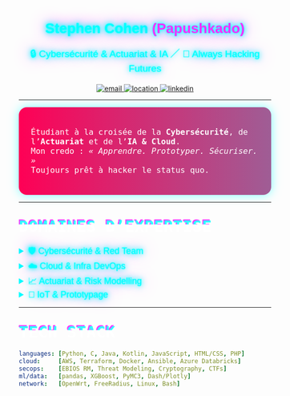 <!-- ======================= STYLE GÉNÉRAL ======================= -->
<style>
  /* Néon glow et flicker */
  @keyframes flicker {
    0%, 19%, 21%, 23%, 25%, 54%, 56%, 100% { opacity: 1; }
    20%, 24%, 55% { opacity: 0.4; }
  }
  .neon-text {
    color: #0ff;
    text-shadow:
      0 0 2px #0ff,
      0 0 8px #0ff,
      0 0 16px #0ff,
      0 0 32px #ff2dfc;
    animation: flicker 2s infinite;
    font-family: 'Orbitron', sans-serif;
  }
  /* Fond animé par dégradé mouvant */
  .bg-gradient {
    background: linear-gradient(270deg, #0ff, #ff00ff, #00f7ff, #ff0055);
    background-size: 800% 800%;
    animation: gradientBG 15s ease infinite;
    padding: 1.5rem;
    border-radius: 1rem;
    box-shadow: 0 0 20px rgba(0,255,255,0.5);
  }
  @keyframes gradientBG {
    0% { background-position: 0% 50%; }
    50% { background-position: 100% 50%; }
    100% { background-position: 0% 50%; }
  }
  /* Glitch effect pour titres */
  .glitch {
    position: relative;
    color: #fff;
    font-size: 2rem;
    font-family: 'Share Tech Mono', monospace;
  }
  .glitch::before,
  .glitch::after {
    content: attr(data-text);
    position: absolute;
    left: 0; top: 0;
    width: 100%; height: 100%;
    opacity: 0.8;
    clip: rect(0, 900px, 0, 0);
  }
  .glitch::before {
    animation: glitchTop 2s infinite linear alternate-reverse;
    color: #0ff;
    text-shadow: -2px -2px #ff00ff;
  }
  .glitch::after {
    animation: glitchBot 1.5s infinite linear alternate-reverse;
    color: #f0f;
    text-shadow: 2px 2px #00f7ff;
  }
  @keyframes glitchTop {
    0% { clip: rect(0, 900px, 10px, 0); }
    50% { clip: rect(20px, 900px, 30px, 0); transform: translate(-2px, -2px); }
    100% { clip: rect(5px, 900px, 15px, 0); }
  }
  @keyframes glitchBot {
    0% { clip: rect(85px, 900px, 120px, 0); }
    50% { clip: rect(60px, 900px, 80px, 0); transform: translate(2px, 2px); }
    100% { clip: rect(90px, 900px, 110px, 0); }
  }
</style>

<!-- ==================== TITRE PRINCIPAL ==================== -->
<div align="center">
  <h1 class="neon-text">Stephen Cohen <span style="color:#ff2dfc;">(Papushkado)</span></h1>
  <p class="neon-text" style="font-size:1.2rem;">
    🔒 Cybersécurité & Actuariat & IA ／ 🚀 Always Hacking Futures
  </p>
</div>

<!-- ==================== BADGES ==================== -->
<p align="center">
  <a href="mailto:Stephen.cohen.pro@gmail.com">
    <img src="https://img.shields.io/badge/📧-Email-white?style=for-the-badge&logo=gmail&logoColor=red" alt="email"/>
  </a>
  <a href="#">
    <img src="https://img.shields.io/badge/📍-Paris-white?style=for-the-badge&logo=google-maps&logoColor=0055FF" alt="location"/>
  </a>
  <a href="https://www.linkedin.com/in/stephen-cohen-491964163/">
    <img src="https://img.shields.io/badge/🔗-LinkedIn-white?style=for-the-badge&logo=linkedin&logoColor=0A66C2" alt="linkedin"/>
  </a>
</p>

---

<!-- ==================== À PROPOS ==================== -->
<div class="bg-gradient">
  <p style="color:#fff; font-family:'Share Tech Mono', monospace; font-size:1rem;">
    Étudiant à la croisée de la <strong>Cybersécurité</strong>, de l’<strong>Actuariat</strong> et de l’<strong>IA & Cloud</strong>.<br/>
    Mon credo : <em>« Apprendre. Prototyper. Sécuriser. »</em><br/>
    Toujours prêt à hacker le status quo.
  </p>
</div>

---

## <span class="glitch" data-text="DOMAINES D’EXPERTISE">DOMAINES D’EXPERTISE</span>

<details>
  <summary class="neon-text" style="font-size:1.1rem; cursor:pointer;">
    🛡️ Cybersécurité & Red Team
  </summary>
  <ul>
    <li><strong>Write-ups CTFs</strong> – exploitation de buffer overflows, forçage RSA maison, web-hacking, sur 404CTF, UnitedCTF, MidnightCTF.</li>
    <li><strong>IMSI Catcher</strong> – simulateur et reverse-engineering de faux relais GSM, atelier détection & mitigation.</li>
    <li><strong>SSI Groupama</strong> – audit SWIFT, mise en conformité DORA, méthode EBIOS RM pour cartographie des risques.</li>
  </ul>
</details>

<details>
  <summary class="neon-text" style="font-size:1.1rem; cursor:pointer;">
    ☁️ Cloud & Infra DevOps
  </summary>
  <ul>
    <li><strong>DBCluster</strong> – cluster MySQL HA sur AWS (EC2, RDS), ProxySQL, automations Terraform & Ansible.</li>
    <li><strong>MapReduce Social</strong> – pipeline EMR pour analyse de graphes Twitter : centralité, détection de communautés.</li>
    <li><strong>WiFi Mesh</strong> – OpenWrt & FreeRadius, WPA2-Enterprise, provisioning automatique Docker/Shell.</li>
  </ul>
</details>

<details>
  <summary class="neon-text" style="font-size:1.1rem; cursor:pointer;">
    📈 Actuariat & Risk Modelling
  </summary>
  <ul>
    <li><strong>SCOR Internal Model</strong> – ALM/DLM hybride pour ouragans USA, back-testing NOAA, simulation Monte-Carlo.</li>
    <li><strong>Cyber CAT Models</strong> – scénarios de sinistres cyber, calibrage de pertes, dashboard Dash/Plotly.</li>
    <li><strong>Bayesian Statistics</strong> – estimation bayésienne de durée de vie, MCMC PyMC3 vs ML classique.</li>
    <li><strong>Real-Estate Prediction</strong> – XGBoost + DVF, feature engineering géospatial, interface Streamlit.</li>
  </ul>
</details>

<details>
  <summary class="neon-text" style="font-size:1.1rem; cursor:pointer;">
    🤖 IoT & Prototypage
  </summary>
  <ul>
    <li><strong>IoT_Telecom</strong> – stack MQTT, InfluxDB, Grafana en Docker, alerting Webhooks.</li>
    <li><strong>Indoor Localisation</strong> – Bluetooth fingerprinting, K-NN/SVM, précision <2 m.</li>
    <li><strong>SMARTIES</strong> – soirées connectées: API WebSocket + capteurs pour show lumières/son.</li>
  </ul>
</details>

---

## <span class="glitch" data-text="TECH STACK">TECH STACK</span>

```yaml
languages: [Python, C, Java, Kotlin, JavaScript, HTML/CSS, PHP]
cloud:     [AWS, Terraform, Docker, Ansible, Azure Databricks]
secops:    [EBIOS RM, Threat Modeling, Cryptography, CTFs]
ml/data:   [pandas, XGBoost, PyMC3, Dash/Plotly]
network:   [OpenWrt, FreeRadius, Linux, Bash]
```
